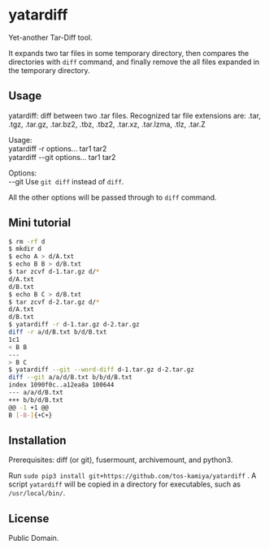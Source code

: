 # yatardiff

Yet-another Tar-Diff tool.

It expands two tar files in some temporary directory,
then compares the directories with `diff` command,
and finally remove the all files expanded in the temporary directory.

## Usage

yatardiff: diff between two .tar files.
Recognized tar file extensions are: .tar, .tgz, .tar.gz, .tar.bz2, .tbz, .tbz2, .tar.xz, .tar.lzma, .tlz, .tar.Z

Usage:  
  yatardiff -r options... tar1 tar2  
  yatardiff --git options... tar1 tar2  

Options:  
  --git     Use `git diff` instead of `diff`.  

All the other options will be passed through to `diff` command.

## Mini tutorial

```sh
$ rm -rf d
$ mkdir d
$ echo A > d/A.txt
$ echo B B > d/B.txt
$ tar zcvf d-1.tar.gz d/*
d/A.txt
d/B.txt
$ echo B C > d/B.txt
$ tar zcvf d-2.tar.gz d/*
d/A.txt
d/B.txt
$ yatardiff -r d-1.tar.gz d-2.tar.gz
diff -r a/d/B.txt b/d/B.txt
1c1
< B B
---
> B C
$ yatardiff --git --word-diff d-1.tar.gz d-2.tar.gz
diff --git a/a/d/B.txt b/b/d/B.txt
index 1090f0c..a12ea8a 100644
--- a/a/d/B.txt
+++ b/b/d/B.txt
@@ -1 +1 @@
B [-B-]{+C+}
```

## Installation

Prerequisites: diff (or git), fusermount, archivemount, and python3.

Run `sudo pip3 install git+https://github.com/tos-kamiya/yatardiff` .
A script `yatardiff` will be copied in a directory for executables, such as `/usr/local/bin/`.

## License

Public Domain.
